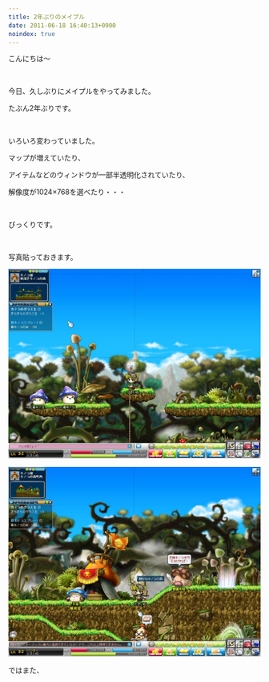 ```yaml
---
title: 2年ぶりのメイプル
date: 2011-06-18 16:40:13+0900
noindex: true
---
```

<p>こんにちは～</p>
<p>&nbsp;</p>
<p>今日、久しぶりにメイプルをやってみました。</p>
<p>たぶん2年ぶりです。</p>
<p>&nbsp;</p>
<p>いろいろ変わっていました。</p>
<p>マップが増えていたり、</p>
<p>アイテムなどのウィンドウが一部半透明化されていたり、</p>
<p>解像度が1024×768を選べたり・・・</p>
<p>&nbsp;</p>
<p>びっくりです。</p>
<p>&nbsp;</p>
<p>写真貼っておきます。</p>

![](./Maple110618_145659.jpg)


![](./Maple110618_145837.jpg)

<p>ではまた、</p>
